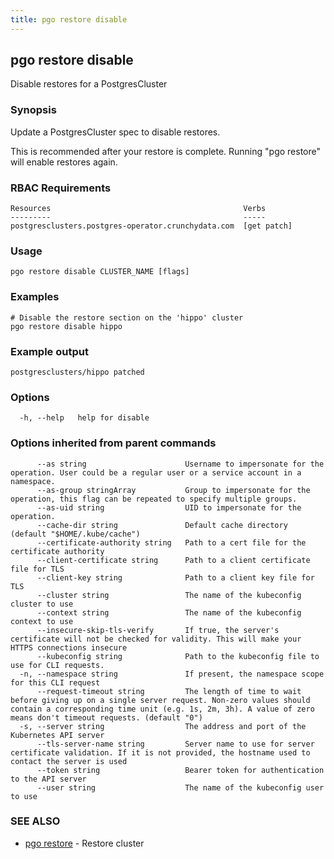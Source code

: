 ```yaml
---
title: pgo restore disable
---
```

## pgo restore disable

Disable restores for a PostgresCluster

### Synopsis

Update a PostgresCluster spec to disable restores.

This is recommended after your restore is complete. Running "pgo restore" will enable restores again.

### RBAC Requirements
    Resources                                           Verbs
    ---------                                           -----
    postgresclusters.postgres-operator.crunchydata.com  [get patch]
	
### Usage

```
pgo restore disable CLUSTER_NAME [flags]
```

### Examples

```
# Disable the restore section on the 'hippo' cluster
pgo restore disable hippo

```
### Example output
```
postgresclusters/hippo patched
```

### Options

```
  -h, --help   help for disable
```

### Options inherited from parent commands

```
      --as string                      Username to impersonate for the operation. User could be a regular user or a service account in a namespace.
      --as-group stringArray           Group to impersonate for the operation, this flag can be repeated to specify multiple groups.
      --as-uid string                  UID to impersonate for the operation.
      --cache-dir string               Default cache directory (default "$HOME/.kube/cache")
      --certificate-authority string   Path to a cert file for the certificate authority
      --client-certificate string      Path to a client certificate file for TLS
      --client-key string              Path to a client key file for TLS
      --cluster string                 The name of the kubeconfig cluster to use
      --context string                 The name of the kubeconfig context to use
      --insecure-skip-tls-verify       If true, the server's certificate will not be checked for validity. This will make your HTTPS connections insecure
      --kubeconfig string              Path to the kubeconfig file to use for CLI requests.
  -n, --namespace string               If present, the namespace scope for this CLI request
      --request-timeout string         The length of time to wait before giving up on a single server request. Non-zero values should contain a corresponding time unit (e.g. 1s, 2m, 3h). A value of zero means don't timeout requests. (default "0")
  -s, --server string                  The address and port of the Kubernetes API server
      --tls-server-name string         Server name to use for server certificate validation. If it is not provided, the hostname used to contact the server is used
      --token string                   Bearer token for authentication to the API server
      --user string                    The name of the kubeconfig user to use
```

### SEE ALSO

* [pgo restore](/reference/pgo_restore/)	 - Restore cluster

